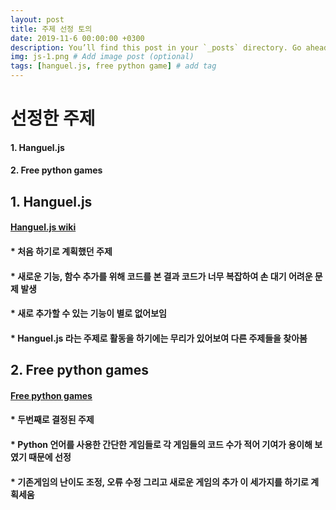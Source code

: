 ```yaml
---
layout: post
title: 주제 선정 토의
date: 2019-11-6 00:00:00 +0300
description: You’ll find this post in your `_posts` directory. Go ahead and edit it and re-build the site to see your changes. # Add post description (optional)
img: js-1.png # Add image post (optional)
tags: [hanguel.js, free python game] # add tag
---
```


# **선정한 주제**
#### 1. Hanguel.js
#### 2. Free python games

## **1. Hanguel.js**


#### [Hanguel.js wiki](https://github.com/19-2-SKKU-OSS/2019-2-OSS-L8/wiki/hangul.js)


#### * 처음 하기로 계획했던 주제
#### * 새로운 기능, 함수 추가를 위해 코드를 본 결과 코드가 너무 복잡하여 손 대기 어려운 문제 발생
#### * 새로 추가할 수 있는 기능이 별로 없어보임
#### * Hanguel.js 라는 주제로 활동을 하기에는 무리가 있어보여 다른 주제들을 찾아봄

## **2. Free python games**


#### [Free python games](https://github.com/19-2-SKKU-OSS/2019-2-OSS-L8/wiki/free-python-games)


#### * 두번째로 결정된 주제
#### * Python 언어를 사용한 간단한 게임들로 각 게임들의 코드 수가 적어 기여가 용이해 보였기 때문에 선정
#### * 기존게임의 난이도 조정, 오류 수정 그리고 새로운 게임의 추가 이 세가지를 하기로 계획세움
